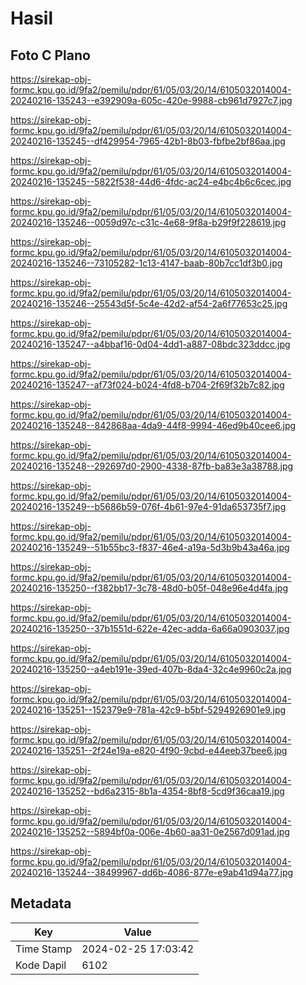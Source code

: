 # Hasil

## Foto C Plano

https://sirekap-obj-formc.kpu.go.id/9fa2/pemilu/pdpr/61/05/03/20/14/6105032014004-20240216-135243--e392909a-605c-420e-9988-cb961d7927c7.jpg

https://sirekap-obj-formc.kpu.go.id/9fa2/pemilu/pdpr/61/05/03/20/14/6105032014004-20240216-135245--df429954-7965-42b1-8b03-fbfbe2bf86aa.jpg

https://sirekap-obj-formc.kpu.go.id/9fa2/pemilu/pdpr/61/05/03/20/14/6105032014004-20240216-135245--5822f538-44d6-4fdc-ac24-e4bc4b6c6cec.jpg

https://sirekap-obj-formc.kpu.go.id/9fa2/pemilu/pdpr/61/05/03/20/14/6105032014004-20240216-135246--0059d97c-c31c-4e68-9f8a-b29f9f228619.jpg

https://sirekap-obj-formc.kpu.go.id/9fa2/pemilu/pdpr/61/05/03/20/14/6105032014004-20240216-135246--73105282-1c13-4147-baab-80b7cc1df3b0.jpg

https://sirekap-obj-formc.kpu.go.id/9fa2/pemilu/pdpr/61/05/03/20/14/6105032014004-20240216-135246--25543d5f-5c4e-42d2-af54-2a6f77653c25.jpg

https://sirekap-obj-formc.kpu.go.id/9fa2/pemilu/pdpr/61/05/03/20/14/6105032014004-20240216-135247--a4bbaf16-0d04-4dd1-a887-08bdc323ddcc.jpg

https://sirekap-obj-formc.kpu.go.id/9fa2/pemilu/pdpr/61/05/03/20/14/6105032014004-20240216-135247--af73f024-b024-4fd8-b704-2f69f32b7c82.jpg

https://sirekap-obj-formc.kpu.go.id/9fa2/pemilu/pdpr/61/05/03/20/14/6105032014004-20240216-135248--842868aa-4da9-44f8-9994-46ed9b40cee6.jpg

https://sirekap-obj-formc.kpu.go.id/9fa2/pemilu/pdpr/61/05/03/20/14/6105032014004-20240216-135248--292697d0-2900-4338-87fb-ba83e3a38788.jpg

https://sirekap-obj-formc.kpu.go.id/9fa2/pemilu/pdpr/61/05/03/20/14/6105032014004-20240216-135249--b5686b59-076f-4b61-97e4-91da653735f7.jpg

https://sirekap-obj-formc.kpu.go.id/9fa2/pemilu/pdpr/61/05/03/20/14/6105032014004-20240216-135249--51b55bc3-f837-46e4-a19a-5d3b9b43a46a.jpg

https://sirekap-obj-formc.kpu.go.id/9fa2/pemilu/pdpr/61/05/03/20/14/6105032014004-20240216-135250--f382bb17-3c78-48d0-b05f-048e96e4d4fa.jpg

https://sirekap-obj-formc.kpu.go.id/9fa2/pemilu/pdpr/61/05/03/20/14/6105032014004-20240216-135250--37b1551d-622e-42ec-adda-6a66a0903037.jpg

https://sirekap-obj-formc.kpu.go.id/9fa2/pemilu/pdpr/61/05/03/20/14/6105032014004-20240216-135250--a4eb191e-39ed-407b-8da4-32c4e9960c2a.jpg

https://sirekap-obj-formc.kpu.go.id/9fa2/pemilu/pdpr/61/05/03/20/14/6105032014004-20240216-135251--152379e9-781a-42c9-b5bf-5294926901e9.jpg

https://sirekap-obj-formc.kpu.go.id/9fa2/pemilu/pdpr/61/05/03/20/14/6105032014004-20240216-135251--2f24e19a-e820-4f90-9cbd-e44eeb37bee6.jpg

https://sirekap-obj-formc.kpu.go.id/9fa2/pemilu/pdpr/61/05/03/20/14/6105032014004-20240216-135252--bd6a2315-8b1a-4354-8bf8-5cd9f36caa19.jpg

https://sirekap-obj-formc.kpu.go.id/9fa2/pemilu/pdpr/61/05/03/20/14/6105032014004-20240216-135252--5894bf0a-006e-4b60-aa31-0e2567d091ad.jpg

https://sirekap-obj-formc.kpu.go.id/9fa2/pemilu/pdpr/61/05/03/20/14/6105032014004-20240216-135244--38499967-dd6b-4086-877e-e9ab41d94a77.jpg


## Metadata

| Key        | Value               |
| ---------- | ------------------- |
| Time Stamp | 2024-02-25 17:03:42 |
| Kode Dapil | 6102                |



